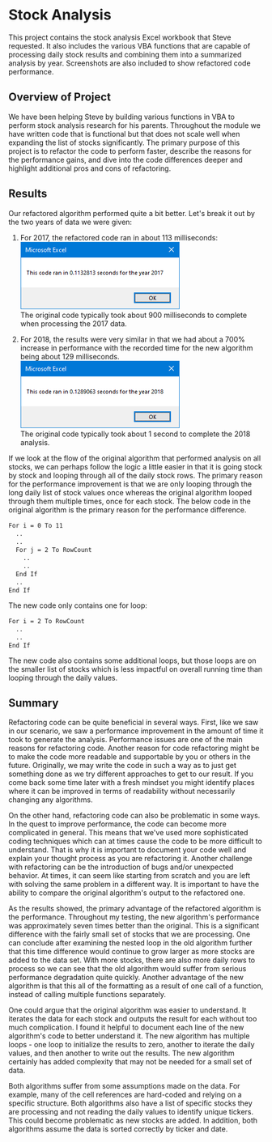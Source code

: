 # Stock Analysis
This project contains the stock analysis Excel workbook that Steve requested. It also includes the various VBA functions that are capable of processing daily stock results and combining them into a summarized analysis by year. Screenshots are also included to show refactored code performance.

## Overview of Project
We have been helping Steve by building various functions in VBA to perform stock analysis research for his parents. Throughout the module we have written code that is functional but that does not scale well when expanding the list of stocks significantly. The primary purpose of this project is to refactor the code to perform faster, describe the reasons for the performance gains, and dive into the code differences deeper and highlight additional pros and cons of refactoring.

## Results
Our refactored algorithm performed quite a bit better. Let's break it out by the two years of data we were given:
  1. For 2017, the refactored code ran in about 113 milliseconds:  
  ![2017 Refactored](https://github.com/haldud/stock-analysis/blob/main/Resources/VBA_Challenge_2017.png)  
  The original code typically took about 900 milliseconds to complete when processing the 2017 data.
  
  2. For 2018, the results were very similar in that we had about a 700% increase in performance with the recorded time for the new algorithm being about 129 milliseconds.  
  ![2018 Refactored](https://github.com/haldud/stock-analysis/blob/main/Resources/VBA_Challenge_2018.png)  
  The original code typically took about 1 second to complete the 2018 analysis.
  
If we look at the flow of the original algorithm that performed analysis on all stocks, we can perhaps follow the logic a little easier in that it is going stock by stock and looping through all of the daily stock rows. The primary reason for the performance improvement is that we are only looping through the long daily list of stock values once whereas the original algorithm looped through them multiple times, once for each stock. The below code in the original algorithm is the primary reason for the performance difference.
```
For i = 0 To 11  
  ..  
  ..  
  For j = 2 To RowCount  
    ..  
    ..  
  End If  
  ..  
End If
```  
  
The new code only contains one for loop:  
```
For i = 2 To RowCount
  ..
  ..
End If
```
  
The new code also contains some additional loops, but those loops are on the smaller list of stocks which is less impactful on overall running time than looping through the daily values.  

## Summary
Refactoring code can be quite beneficial in several ways. First, like we saw in our scenario, we saw a performance improvement in the amount of time it took to generate the analysis. Performance issues are one of the main reasons for refactoring code. Another reason for code refactoring might be to make the code more readable and supportable by you or others in the future. Originally, we may write the code in such a way as to just get something done as we try different approaches to get to our result. If you come back some time later with a fresh mindset you might identify places where it can be improved in terms of readability without necessarily changing any algorithms.

On the other hand, refactoring code can also be problematic in some ways. In the quest to improve performance, the code can become more complicated in general. This means that we've used more sophisticated coding techniques which can at times cause the code to be more difficult to understand. That is why it is important to document your code well and explain your thought process as you are refactoring it. Another challenge with refactoring can be the introduction of bugs and/or unexpected behavior. At times, it can seem like starting from scratch and you are left with solving the same problem in a different way. It is important to have the ability to compare the original algorithm's output to the refactored one.

As the results showed, the primary advantage of the refactored algorithm is the performance. Throughout my testing, the new algorithm's performance was approximately seven times better than the original. This is a significant difference with the fairly small set of stocks that we are processing. One can conclude after examining the nested loop in the old algorithm further that this time difference would continue to grow larger as more stocks are added to the data set. With more stocks, there are also more daily rows to process so we can see that the old algorithm would suffer from serious performance degradation quite quickly. Another advantage of the new algorithm is that this all of the formatting as a result of one call of a function, instead of calling multiple functions separately.

One could argue that the original algorithm was easier to understand. It iterates the data for each stock and outputs the result for each without too much complication. I found it helpful to document each line of the new algorithm's code to better understand it. The new algorithm has multiple loops - one loop to initialize the results to zero, another to iterate the daily values, and then another to write out the results. The new algorithm certainly has added complexity that may not be needed for a small set of data.

Both algorithms suffer from some assumptions made on the data. For example, many of the cell references are hard-coded and relying on a specific structure. Both algorithms also have a list of specific stocks they are processing and not reading the daily values to identify unique tickers. This could become problematic as new stocks are added. In addition, both algorithms assume the data is sorted correctly by ticker and date.


